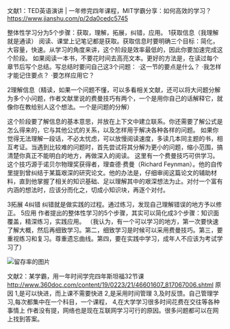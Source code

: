 文献1：TED英语演讲 | 一年修完四年课程，MIT学霸分享：如何高效的学习？
https://www.jianshu.com/p/2da0cedc5745

整体性学习分为5个步骤：获取，理解，拓展，纠错，应用。
1获取信息（我理解就是通读）
阅读、课堂上记笔记都是获取。获取信息时要明确三个目标：简化，大容量，快速。从学习的角度来讲，这个阶段是效率最低的，因此你要加速完成这个阶段。
如果阅读一本书，不要花时间去高亮文本。更好的方法是，在读过每个章节后写个总结。写总结时要问自己这3个问题：
·这一节的要点是什么？
·我怎样才能记住要点？
·要怎样应用它？ 

2理解信息（精读，如果一个问题不懂，可以多看相关文献，还可以将大问题分解为多个小问题，作者文献里说的费曼技巧有两个，一个是用你自己的话解释它，就像你在教给别人这个想法。一个是问题的分解）

这个阶段要了解信息的基本意思，并放在上下文中建立联系。你还需要了解公式是怎么得来的，它与其他公式的关系，以及怎样用于解决各种各样的问题。
如果你觉得无法理解一段话，不必太忧虑，可以放慢阅读速度，多读几本同主题的书，相互考证。当遇到比较难的问题时，首先尝试将其分解为更小的问题，缩小范围，搞清楚你真正不能明白的地方，再做深入的阅读。
这里有一个费曼技巧可供学习。这个技巧源于诺贝尔物理奖获得者，理查德·费曼（Richard Feynman）。他的自传里提到曾纠结于某篇艰深的研究论文。他的办法是，仔细审阅这篇论文的辅助材料，直到他掌握了相关的知识基础、足以理解其中的艰深想法为止。对付一个富有内涵的想法时，应该分而化之，切成小知识块，再逐个对付。

3拓展
4纠错
纠错就是做实践的过程。通过练习，发现自己理解错误的地方予以修正。
5应用
作者提出的整体性学习的5个步骤，其实可以简化成3个步骤：知识面覆盖，精深练习，实践应用。
（我认为，有一个可以学习的地方，第一次要快速了解大概，然后再细致学习。第二，细致学习是时候可以采用费曼技巧。第三，要重视练习和复习。尊重遗忘曲线。第四，要在实践中学习，成年人不应该为考试学习了）


![留存率的图片](https://github.com/iamawhalez/machineleaning-work-log/blob/master/%E6%95%B0%E6%8D%AE/%E5%AD%A6%E4%B9%A0%E7%95%99%E5%AD%98%E7%8E%87%E9%87%91%E5%AD%97%E5%A1%94.jpg)


文献2：某学霸，用一年时间学完四年斯坦福32节课
http://www.360doc.com/content/19/0223/21/46601607_817067006.shtml
原因
1,是可以快进，而上课不需要快进
2,是采用时间管理
3,及时反馈。自己管理学习,每次都集中在一个科目，一个课程，
4,在大学学习很多时间花费在交往等各种事情上 
作者没有提，网络也是现在互联网学习可行的原因。很多问题都可以在网上找到答案。
